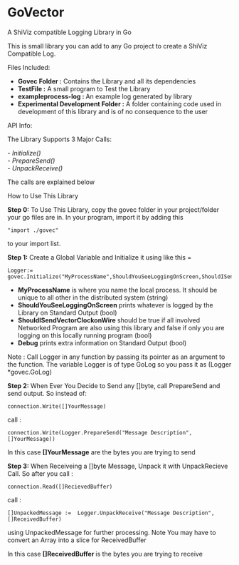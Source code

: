 GoVector
========

A ShiViz compatible Logging Library in Go

This is small library you can add to any Go project to create a ShiViz Compatible Log. 

Files Included:

- <b>Govec Folder :</b> Contains the Library and all its dependencies <br>
- <b>TestFile :</b> A small program to Test the Library <br>
- <b>exampleprocess-log : </b>An example log generated by library
- <b>Experimental Development Folder :</b> A folder containing code used in development of this library and is of no consequence to the user <br>

API Info: 

The Library Supports 3 Major Calls:

<i>
- Initialize()<br>
- PrepareSend()<br>
- UnpackReceive()<br>
</i>

The calls are explained below

How to Use This Library

<b>Step 0:</b>
To Use This Library, copy the govec folder in your project/folder your go files are in. In your program, import it by adding this 

	"import ./govec"

to your import list.
	
<b>Step 1:</b>
Create a Global Variable and Initialize it using like this = 

	Logger:= govec.Initialize("MyProcessName",ShouldYouSeeLoggingOnScreen,ShouldISendVectorClockonWire,Debug)
	
- <b>MyProcessName</b> is where you name the local process. It should be unique to all other in the distributed system 	(string) <br>
- <b>ShouldYouSeeLoggingOnScreen</b> prints whatever is logged by the Library on Standard Output (bool)<br>
- <b>ShouldISendVectorClockonWire</b> should be true if all involved Networked Program are also using this library and false if only you are logging on this locally running program (bool)<br>
- <b>Debug</b> prints extra information on Standard Output (bool) <br>

Note : Call Logger in any function by passing its pointer as an argument to the function. The variable Logger is of type GoLog so you pass it as (Logger *govec.GoLog)
	
<b>Step 2:</b>
When Ever You Decide to Send any []byte, call PrepareSend and send output. 
So instead of:

	connection.Write([]YourMessage)
call :

	connection.Write(Logger.PrepareSend("Message Description", []YourMessage))

In this case <b>[]YourMessage</b> are the bytes you are trying to send

<b>Step 3:</b>
When Receiveing a []byte Message, Unpack it with UnpackRecieve Call. 
So after you call :

	connection.Read([]RecievedBuffer)
call :
	
	[]UnpackedMessage :=  Logger.UnpackReceive("Message Description", []ReceivedBuffer)
using UnpackedMessage for further processing. Note You may have to convert an Array into a slice for ReceivedBuffer

In this case <b> []ReceivedBuffer </b> is the bytes you are trying to receive
	
	
	
